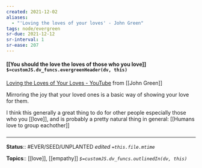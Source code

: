 ```yaml
---
created: 2021-12-02 
aliases:
  - "'Loving the loves of your loves' - John Green"
tags: node/evergreen
sr-due: 2021-12-12
sr-interval: 1
sr-ease: 207
---
```


#### [[You should the love the loves of those who you love]] `$=customJS.dv_funcs.evergreenHeader(dv, this)`

[Loving the Loves of Your Loves - YouTube](https://www.youtube.com/watch?v=uZhnL_cTrfQ) from [[John Green]]

Mirroring the joy that your loved ones is a basic way of showing your love for them.

I think this generally a great thing to do for other people especially those who you [[love]],
and is probably a pretty natural thing in general: 
[[Humans love to group eachother]]

### <hr class="footnote"/>

**Status**:: #EVER/SEED/UNPLANTED
*edited `=this.file.mtime`*

**Topics**:: [[love]], [[empathy]]
*`$=customJS.dv_funcs.outlinedIn(dv, this)`*
